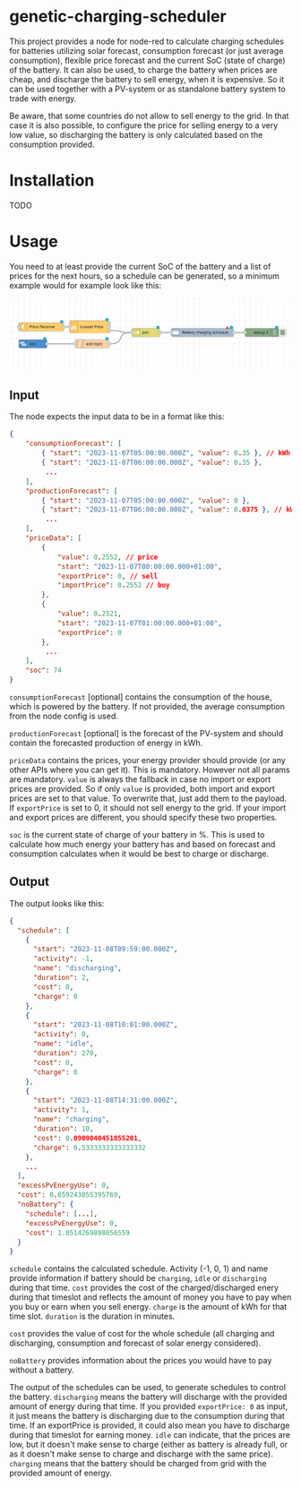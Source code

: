 # genetic-charging-scheduler

This project provides a node for node-red to calculate charging schedules for batteries utilizing solar forecast, consumption forecast (or just average consumption), flexible price forecast and the current SoC (state of charge) of the battery. It can also be used, to charge the battery when prices are cheap, and discharge the battery to sell energy, when it is expensive. So it can be used together with a PV-system or as standalone battery system to trade with energy.

Be aware, that some countries do not allow to sell energy to the grid. In that case it is also possible, to configure the price for selling energy to a very low value, so discharging the battery is only calculated based on the consumption provided.

# Installation

TODO

# Usage

You need to at least provide the current SoC of the battery and a list of prices for the next hours, so a schedule can be generated, so a minimum example would for example look like this:

![Sample](img/minimum%20sample.png)

## Input

The node expects the input data to be in a format like this:
```json
{
    "consumptionForecast": [
        { "start": "2023-11-07T05:00:00.000Z", "value": 0.35 }, // kWh
        { "start": "2023-11-07T06:00:00.000Z", "value": 0.35 },
         ...
    ],
    "productionForecast": [
        { "start": "2023-11-07T05:00:00.000Z", "value": 0 },
        { "start": "2023-11-07T06:00:00.000Z", "value": 0.0375 }, // kWh
         ...
    ],
    "priceData": [
        {
            "value": 0.2552, // price
            "start": "2023-11-07T00:00:00.000+01:00",
            "exportPrice": 0, // sell
            "importPrice": 0.2552 // buy
        },
        {
            "value": 0.2521,
            "start": "2023-11-07T01:00:00.000+01:00",
            "exportPrice": 0
        },
         ...
    ],
    "soc": 74
}
```

`consumptionForecast` [optional] contains the consumption of the house, which is powered by the battery. If not provided, the average consumption from the node config is used.

`productionForecast` [optional] is the forecast of the PV-system and should contain the forecasted production of energy in kWh.

`priceData` contains the prices, your energy provider should provide (or any other APIs where you can get it). This is mandatory. However not all params are mandatory. `value` is always the fallback in case no import or export prices are provided. So if only `value` is provided, both import and export prices are set to that value. To overwrite that, just add them to the payload. If `exportPrice` is set to 0, it should not sell energy to the grid. If your import and export prices are different, you should specify these two properties.

`soc` is the current state of charge of your battery in %. This is used to calculate how much energy your battery has and based on forecast and consumption calculates when it would be best to charge or discharge. 

## Output

The output looks like this:
```json
{
  "schedule": [
    {
      "start": "2023-11-08T09:59:00.000Z",
      "activity": -1,
      "name": "discharging",
      "duration": 2,
      "cost": 0,
      "charge": 0
    },
    {
      "start": "2023-11-08T10:01:00.000Z",
      "activity": 0,
      "name": "idle",
      "duration": 270,
      "cost": 0,
      "charge": 0
    },
    {
      "start": "2023-11-08T14:31:00.000Z",
      "activity": 1,
      "name": "charging",
      "duration": 10,
      "cost": 0.0909040451855201,
      "charge": 0.5333333333333332
    },
    ...
  ],
  "excessPvEnergyUse": 0,
  "cost": 0.659243055395769,
  "noBattery": {
    "schedule": [...],
    "excessPvEnergyUse": 0,
    "cost": 1.0514269898056559
  }
}
```
`schedule` contains the calculated schedule. Activity (-1, 0, 1) and name provide information if battery should be `charging`, `idle` or `discharging` during that time. `cost` provides the cost of the charged/discharged enery during that timeslot and reflects the amount of money you have to pay when you buy or earn when you sell energy. `charge` is the amount of kWh for that time slot. `duration` is the duration in minutes.

`cost` provides the value of cost for the whole schedule (all charging and discharging, consumption and forecast of solar energy considered).

`noBattery` provides information about the prices you would have to pay without a battery.

The output of the schedules can be used, to generate schedules to control the battery. `discharging` means the battery will discharge with the provided amount of energy during that time. If you provided `exportPrice: 0` as input, it just means the battery is discharging due to the consumption during that time. If an exportPrice is provided, it could also mean you have to discharge during that timeslot for earning money. `idle` can indicate, that the prices are low, but it doesn't make sense to charge (either as battery is already full, or as it doesn't make sense to charge and discharge with the same price). `charging` means that the battery should be charged from grid with the provided amount of energy.